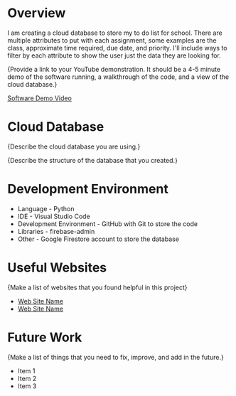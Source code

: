 # Overview

I am creating a cloud database to store my to do list for school. There are multiple attributes to put with each assignment, some examples are the class, approximate time required, due date, and priority. I'll include ways to filter by each attribute to show the user just the data they are looking for.

{Provide a link to your YouTube demonstration.  It should be a 4-5 minute demo of the software running, a walkthrough of the code, and a view of the cloud database.}

[Software Demo Video](http://youtube.link.goes.here)

# Cloud Database

{Describe the cloud database you are using.}

{Describe the structure of the database that you created.}

# Development Environment

* Language - Python
* IDE - Visual Studio Code
* Development Environment - GitHub with Git to store the code
* Libraries - firebase-admin
* Other - Google Firestore account to store the database

# Useful Websites

{Make a list of websites that you found helpful in this project}
* [Web Site Name](http://url.link.goes.here)
* [Web Site Name](http://url.link.goes.here)

# Future Work

{Make a list of things that you need to fix, improve, and add in the future.}
* Item 1
* Item 2
* Item 3